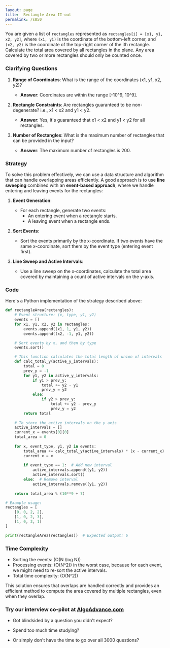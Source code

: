 ```yaml
---
layout: page
title:  Rectangle Area II-out
permalink: /s850
---
```


You are given a list of `rectangles` represented as `rectangles[i] = [x1, y1, x2, y2]`, where `(x1, y1)` is the coordinate of the bottom-left corner, and `(x2, y2)` is the coordinate of the top-right corner of the ith rectangle. Calculate the total area covered by all rectangles in the plane. Any area covered by two or more rectangles should only be counted once.

### Clarifying Questions

1. **Range of Coordinates**: What is the range of the coordinates (x1, y1, x2, y2)?
    - **Answer**: Coordinates are within the range [-10^9, 10^9].

2. **Rectangle Constraints**: Are rectangles guaranteed to be non-degenerate? i.e., x1 < x2 and y1 < y2.
    - **Answer**: Yes, it's guaranteed that x1 < x2 and y1 < y2 for all rectangles.

3. **Number of Rectangles**: What is the maximum number of rectangles that can be provided in the input?
    - **Answer**: The maximum number of rectangles is 200.

### Strategy

To solve this problem effectively, we can use a data structure and algorithm that can handle overlapping areas efficiently. A good approach is to use **line sweeping** combined with an **event-based approach**, where we handle entering and leaving events for the rectangles:

1. **Event Generation**:
    - For each rectangle, generate two events: 
        - An entering event when a rectangle starts.
        - A leaving event when a rectangle ends.

2. **Sort Events**:
    - Sort the events primarily by the x-coordinate. If two events have the same x-coordinate, sort them by the event type (entering event first).

3. **Line Sweep and Active Intervals**:
    - Use a line sweep on the x-coordinates, calculate the total area covered by maintaining a count of active intervals on the y-axis.

### Code

Here's a Python implementation of the strategy described above:

```python
def rectangleArea(rectangles):
    # Event structure: (x, type, y1, y2)
    events = []
    for x1, y1, x2, y2 in rectangles:
        events.append((x1, 1, y1, y2))
        events.append((x2, -1, y1, y2))

    # Sort events by x, and then by type
    events.sort()

    # This function calculates the total length of union of intervals
    def calc_total_y(active_y_intervals):
        total = 0
        prev_y = -1
        for y1, y2 in active_y_intervals:
            if y1 > prev_y:
                total += y2 - y1
                prev_y = y2
            else:
                if y2 > prev_y:
                    total += y2 - prev_y
                    prev_y = y2
        return total
    
    # To store the active intervals on the y axis
    active_intervals = []
    current_x = events[0][0]
    total_area = 0
    
    for x, event_type, y1, y2 in events:
        total_area += calc_total_y(active_intervals) * (x - current_x)
        current_x = x
        
        if event_type == 1:  # Add new interval
            active_intervals.append((y1, y2))
            active_intervals.sort()
        else:  # Remove interval
            active_intervals.remove((y1, y2))
    
    return total_area % (10**9 + 7)

# Example usage:
rectangles = [
    [0, 0, 2, 2],
    [1, 0, 2, 3],
    [1, 0, 3, 1]
]

print(rectangleArea(rectangles))  # Expected output: 6
```

### Time Complexity

- Sorting the events: \(O(N \log N)\)
- Processing events: \(O(N^2)\) in the worst case, because for each event, we might need to re-sort the active intervals.
- Total time complexity: \(O(N^2)\)

This solution ensures that overlaps are handled correctly and provides an efficient method to compute the area covered by multiple rectangles, even when they overlap.


### Try our interview co-pilot at [AlgoAdvance.com](https://algoAdvance.com)

- Got blindsided by a question you didn't expect?

- Spend too much time studying?

- Or simply don't have the time to go over all 3000 questions?

